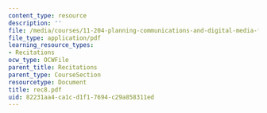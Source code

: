 ```yaml
---
content_type: resource
description: ''
file: /media/courses/11-204-planning-communications-and-digital-media-fall-2004/82231aa4ca1cd1f17694c29a858311ed_rec8.pdf
file_type: application/pdf
learning_resource_types:
- Recitations
ocw_type: OCWFile
parent_title: Recitations
parent_type: CourseSection
resourcetype: Document
title: rec8.pdf
uid: 82231aa4-ca1c-d1f1-7694-c29a858311ed
---
```

